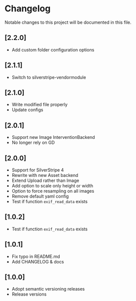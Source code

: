 # Changelog

Notable changes to this project will be documented in this file.

## [2.2.0]

- Add custom folder configuration options


## [2.1.1]

- Switch to silverstripe-vendormodule


## [2.1.0]

- Write modified file properly
- Update configs


## [2.0.1]

- Support new Image InterventionBackend
- No longer rely on GD


## [2.0.0]

- Support for SilverStripe 4
- Rewrite with new Asset backend
- Extend Upload rather than Image
- Add option to scale only height or width
- Option to force resampling on all images
- Remove default yaml config
- Test if function `exif_read_data` exists


## [1.0.2]

- Test if function `exif_read_data` exists


## [1.0.1]

- Fix typo in README.md
- Add CHANGELOG & docs


## [1.0.0]

- Adopt semantic versioning releases
- Release versions
